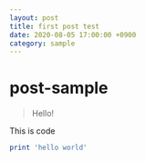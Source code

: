 ```yaml
---
layout: post
title: first post test
date: 2020-08-05 17:00:00 +0900
category: sample
---
```

# post-sample
> Hello!

This is code
```ruby
print 'hello world'
```

